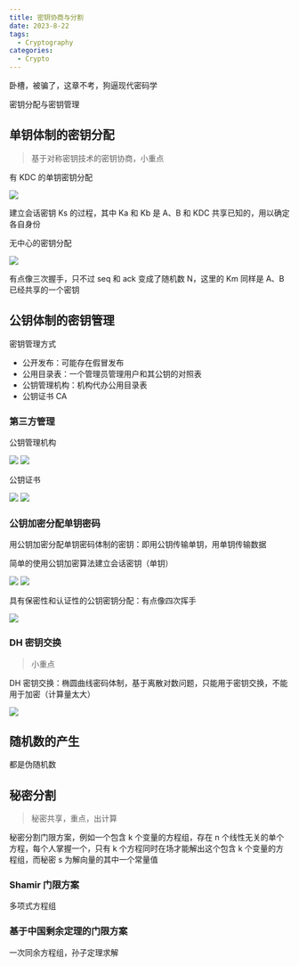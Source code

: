 ```yaml
---
title: 密钥协商与分割
date: 2023-8-22
tags:
  - Cryptography
categories:
  - Crypto
---
```


卧槽，被骗了，这章不考，狗逼现代密码学

密钥分配与密钥管理

## 单钥体制的密钥分配

> 基于对称密钥技术的密钥协商，小重点

有 KDC 的单钥密钥分配

<img src="./assets/image-20230822010239001.png">

建立会话密钥 Ks 的过程，其中 Ka 和 Kb 是 A、B 和 KDC 共享已知的，用以确定各自身份

无中心的密钥分配

<img src="./assets/image-20230822010426185.png">

有点像三次握手，只不过 seq 和 ack 变成了随机数 N，这里的 Km 同样是 A、B 已经共享的一个密钥

## 公钥体制的密钥管理

密钥管理方式

- 公开发布：可能存在假冒发布
- 公用目录表：一个管理员管理用户和其公钥的对照表
- 公钥管理机构：机构代办公用目录表
- 公钥证书 CA

### 第三方管理

公钥管理机构

<img src="./assets/image-20230822010845123.png">

<img src="./assets/image-20230822010916112.png">

公钥证书

<img src="./assets/image-20230822013035582.png">

<img src="./assets/image-20230822013051731.png">

### 公钥加密分配单钥密码

用公钥加密分配单钥密码体制的密钥：即用公钥传输单钥，用单钥传输数据

简单的使用公钥加密算法建立会话密钥（单钥）

<img src="./assets/image-20230822011028211.png">

<img src="./assets/image-20230822011145058.png">

具有保密性和认证性的公钥密钥分配：有点像四次挥手

<img src="./assets/image-20230822011239793.png">

### DH 密钥交换

> 小重点

DH 密钥交换：椭圆曲线密码体制，基于离散对数问题，只能用于密钥交换，不能用于加密（计算量太大）

<img src="./assets/image-20230822011332969.png">

## 随机数的产生

都是伪随机数

## 秘密分割

> 秘密共享，重点，出计算

秘密分割门限方案，例如一个包含 k 个变量的方程组，存在 n 个线性无关的单个方程，每个人掌握一个，只有 k 个方程同时在场才能解出这个包含 k 个变量的方程组，而秘密 s 为解向量的其中一个常量值

### Shamir 门限方案

多项式方程组

### 基于中国剩余定理的门限方案

一次同余方程组，孙子定理求解
